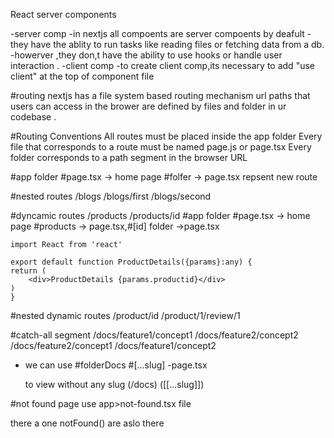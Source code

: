 React server components

-server comp
 -in nextjs all compoents are server compoents by deafult
 -they have the ablity to run tasks like reading files or fetching data from a db.
 -howerver ,they don,t have the ability to use hooks or handle user interaction .
-client comp
 -to create client comp,its necessary to add "use client" at the top of component file


#routing
nextjs has a file system based routing mechanism
url paths that users can access in the brower are defined by files and folder in ur codebase .


#Routing Conventions
All routes must be placed inside the app folder
Every file that corresponds to a route must be named page.js or page.tsx
Every folder corresponds to a path segment in the browser URL


#app folder
 #page.tsx -> home page
 #folfer -> page.tsx repsent new route


#nested routes
 /blogs
 /blogs/first
 /blogs/second

#dyncamic routes
/products
/products/id
    #app folder
    #page.tsx -> home page
    #products -> page.tsx,#[id] folder ->page.tsx

    import React from 'react'

    export default function ProductDetails({params}:any) {
    return (
        <div>ProductDetails {params.productid}</div>
    )
    }


#nested dynamic routes
/product/id
/product/1/review/1


#catch-all segment
/docs/feature1/concept1
/docs/feature2/concept2
/docs/feature2/concept1
/docs/feature1/concept2

 - we can use
    #folderDocs
        #[...slug]
            -page.tsx

    to view without any slug (/docs) ([[...slug]])


#not found page
use app>not-found.tsx file

there a one notFound() are aslo there
